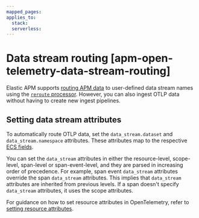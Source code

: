 ```yaml
---
mapped_pages:
applies_to:
  stack:
  serverless:
---
```


# Data stream routing [apm-open-telemetry-data-stream-routing]

Elastic APM supports [routing APM data](/solutions/observability/apm/data-streams.md#apm-data-stream-rerouting) to user-defined data stream names using the [`reroute` processor](elasticsearch://reference/enrich-processor/reroute-processor.md). However, you can also ingest OTLP data without having to create new ingest pipelines.

## Setting data stream attributes

To automatically route OTLP data, set the `data_stream.dataset` and `data_stream.namespace` attributes. These attributes map to the respective [ECS fields](ecs://reference/ecs-data_stream.md).

You can set the `data_stream` attributes in either the resource-level, scope-level, span-level or span-event-level, and they are parsed in increasing order of precedence. For example, span event `data_stream` attributes override the span `data_stream` attributes. This implies that `data_stream` attributes are inherited from previous levels. If a span doesn't specify `data_stream` attributes, it uses the scope attributes.

For guidance on how to set resource attributes in OpenTelemetry, refer to [setting resource attributes](/solutions/observability/apm/attributes.md#setting-resource-attributes).
